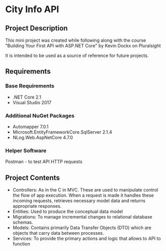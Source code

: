 ﻿# City Info API
## Project Description
This mini project was created while following along with the course "Building Your First API with ASP.NET Core" by Kevin Dockx on Pluralsight

It is intended to be used as a source of reference for future projects.


## Requirements
### Base Requirements
- .NET Core 2.1
- Visual Studio 2017

### Additional NuGet Packages
- Automapper 7.0.1
- Microsoft.EntityFrameworkCore.SqlServer 2.1.4
- NLog.Web.AspNetCore 4.7.0

### Helper Software
Postman - to test API HTTP requests


## Project Contents
- Controllers: As in the C in MVC. These are used to manipulate control the flow of app execution. 
When a request is made it handles these incoming requests, retrieves necessary model data and returns appropriate responses.
- Entities: Used to produce the conceptual data model
- Migrations: To manage incremental changes to relational database schemas.
- Models: Contains primarily Data Transfer Objects (DTO) which are objects that carry data between processes.
- Services: To provide the primary actions and logic that allows to API to function
